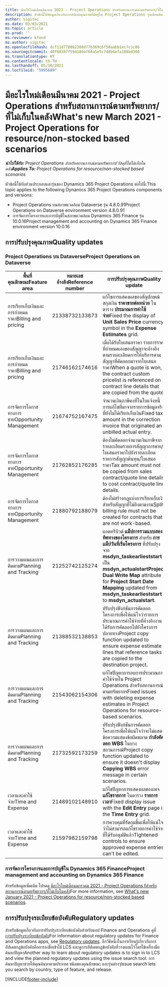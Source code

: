 ```yaml
---
title: มีอะไรใหม่เดือนมีนาคม 2021 - Project Operations สำหรับสถานการณ์ตามทรัพยากร/ที่ไม่เก็บในคลัง
description: หัวข้อนี้ให้ข้อมูลเกี่ยวกับการอัปเดตคุณภาพที่มีอยู่ใน Project Operations รุ่นเดือนมีนาคม 2021 สำหรับภาพรวมการปรับใช้งานสถานการณ์ตามทรัพยากร/ที่ไม่ได้เก็บในสต็อก
author: sigitac
ms.date: 03/03/2021
ms.topic: article
ms.prod: ''
ms.reviewer: kfend
ms.author: sigitac
ms.openlocfilehash: dcf11d770082308d77b369c6f50aabb1ec7c1c86
ms.sourcegitcommit: 40f68387f594180af64a5e5c748b6efa188bd300
ms.translationtype: HT
ms.contentlocale: th-TH
ms.lasthandoff: 05/10/2021
ms.locfileid: "5995689"
---
```

# <a name="whats-new-march-2021---project-operations-for-resourcenon-stocked-based-scenarios"></a><span data-ttu-id="e7211-103">มีอะไรใหม่เดือนมีนาคม 2021 - Project Operations สำหรับสถานการณ์ตามทรัพยากร/ที่ไม่เก็บในคลัง</span><span class="sxs-lookup"><span data-stu-id="e7211-103">What's new March 2021 - Project Operations for resource/non-stocked based scenarios</span></span>

<span data-ttu-id="e7211-104">_**นำไปใช้กับ:** Project Operations สำหรับสถานการณ์ตามทรัพยากร/วัสดุที่ไม่ได้เก็บในคลัง_</span><span class="sxs-lookup"><span data-stu-id="e7211-104">_**Applies To:** Project Operations for resource/non-stocked based scenarios_</span></span>

<span data-ttu-id="e7211-105">หัวข้อนี้ใช้กับส่วนประกอบและรุ่นของ Dynamics 365 Project Operations ต่อไปนี้:</span><span class="sxs-lookup"><span data-stu-id="e7211-105">This topic applies to the following Dynamics 365 Project Operations components and versions:</span></span>

- <span data-ttu-id="e7211-106">Project Operations บนสภาพแวดล้อม Dataverse รุ่น 4.8.0.91</span><span class="sxs-lookup"><span data-stu-id="e7211-106">Project Operations on Dataverse environment version 4.8.0.91</span></span> 
- <span data-ttu-id="e7211-107">การจัดการโครงการและการบัญชีในสภาพแวดล้อม Dynamics 365 Finance รุ่น 10.0.16</span><span class="sxs-lookup"><span data-stu-id="e7211-107">Project management and accounting on Dynamics 365 Finance environment version 10.0.16</span></span> 

## <a name="quality-updates"></a><span data-ttu-id="e7211-108">การปรับปรุงคุณภาพ</span><span class="sxs-lookup"><span data-stu-id="e7211-108">Quality updates</span></span>

### <a name="project-operations-on-dataverse"></a><span data-ttu-id="e7211-109">Project Operations บน Dataverse</span><span class="sxs-lookup"><span data-stu-id="e7211-109">Project Operations on Dataverse</span></span>


| <span data-ttu-id="e7211-110">**พื้นที่คุณลักษณะ**</span><span class="sxs-lookup"><span data-stu-id="e7211-110">**Feature area**</span></span> | <span data-ttu-id="e7211-111">**หมายเลขอ้างอิง**</span><span class="sxs-lookup"><span data-stu-id="e7211-111">**Reference number**</span></span> | <span data-ttu-id="e7211-112">**การปรับปรุงคุณภาพ**</span><span class="sxs-lookup"><span data-stu-id="e7211-112">**Quality update**</span></span> |
| --- | --- | --- |
| <span data-ttu-id="e7211-113">การเรียกเก็บเงินและการกำหนดราคา</span><span class="sxs-lookup"><span data-stu-id="e7211-113">Billing and pricing</span></span> | <span data-ttu-id="e7211-114">2133873</span><span class="sxs-lookup"><span data-stu-id="e7211-114">2133873</span></span> | <span data-ttu-id="e7211-115">แก้ไขการแสดงผลของสัญลักษณ์สกุลเงิน **ราคาขายต่อหน่วย** ในตาราง **ประมาณการค่าใช้จ่าย**</span><span class="sxs-lookup"><span data-stu-id="e7211-115">Fixed the display of **Unit Sales Price** currency symbol in the **Expense Estimates** grid.</span></span> |
| <span data-ttu-id="e7211-116">การเรียกเก็บเงินและการกำหนดราคา</span><span class="sxs-lookup"><span data-stu-id="e7211-116">Billing and pricing</span></span> | <span data-ttu-id="e7211-117">2174616</span><span class="sxs-lookup"><span data-stu-id="e7211-117">2174616</span></span> | <span data-ttu-id="e7211-118">เมื่อได้รับใบเสนอราคา รายการราคาที่กำหนดเองของสัญญาจะอ้างอิงตามรายละเอียดการให้บริการตามสัญญาที่คัดลอกมาจากใบเสนอราคา</span><span class="sxs-lookup"><span data-stu-id="e7211-118">When a quote is won, the contract custom pricelist is referenced on contract line details that are copied from the quote.</span></span> |
| <span data-ttu-id="e7211-119">การจัดการโอกาสทางการขาย</span><span class="sxs-lookup"><span data-stu-id="e7211-119">Opportunity Management</span></span> | <span data-ttu-id="e7211-120">2167475</span><span class="sxs-lookup"><span data-stu-id="e7211-120">2167475</span></span> | <span data-ttu-id="e7211-121">จำนวนเงินภาษีคงที่ในใบแจ้งหนี้การแก้ไขที่มาจากรายการข้อมูลจริงที่ยังไม่ได้เรียกเก็บเงิน</span><span class="sxs-lookup"><span data-stu-id="e7211-121">Fixed tax amount in the correction invoice that originated an unbilled actual entry.</span></span> |
| <span data-ttu-id="e7211-122">การจัดการโอกาสทางการขาย</span><span class="sxs-lookup"><span data-stu-id="e7211-122">Opportunity Management</span></span> | <span data-ttu-id="e7211-123">2176285</span><span class="sxs-lookup"><span data-stu-id="e7211-123">2176285</span></span> | <span data-ttu-id="e7211-124">ต้องไม่คัดลอกจำนวนเงินภาษีจากรายละเอียดรายการสัญญาการขาย/ใบเสนอราคาไปยังรายละเอียดรายการสัญญาต้นทุน/ใบเสนอราคา</span><span class="sxs-lookup"><span data-stu-id="e7211-124">Tax amount must not be copied from sales contract/quote line details to cost contract/quote line details.</span></span> |
| <span data-ttu-id="e7211-125">การจัดการโอกาสทางการขาย</span><span class="sxs-lookup"><span data-stu-id="e7211-125">Opportunity Management</span></span> | <span data-ttu-id="e7211-126">2188079</span><span class="sxs-lookup"><span data-stu-id="e7211-126">2188079</span></span> | <span data-ttu-id="e7211-127">ต้องไม่สร้างกฎแบ่งการเรียกเก็บเงินสำหรับสัญญาที่ไม่อิงตามงาน</span><span class="sxs-lookup"><span data-stu-id="e7211-127">Split billing rule must not be created for contracts that are not work-based.</span></span> |
| <span data-ttu-id="e7211-128">การวางแผนและการติดตาม</span><span class="sxs-lookup"><span data-stu-id="e7211-128">Planning and Tracking</span></span> | <span data-ttu-id="e7211-129">2125274</span><span class="sxs-lookup"><span data-stu-id="e7211-129">2125274</span></span> | <span data-ttu-id="e7211-130">แอตทริบิวต์ **แม็ปการรวมแบบสองทิศทางของโครงการ** สำหรับ **การแม็ปวันที่เริ่มโครงการ** ที่ปรับปรุงจาก **msdyn\_taskearlieststart** เป็น **msdyn\_actualstart**</span><span class="sxs-lookup"><span data-stu-id="e7211-130">**Project Dual Write Map** attribute for **Project Start Date Mapping** updated from **msdyn\_taskearlieststart** to **msdyn\_actualstart**.</span></span> |
| <span data-ttu-id="e7211-131">การวางแผนและการติดตาม</span><span class="sxs-lookup"><span data-stu-id="e7211-131">Planning and Tracking</span></span> | <span data-ttu-id="e7211-132">2138853</span><span class="sxs-lookup"><span data-stu-id="e7211-132">2138853</span></span> | <span data-ttu-id="e7211-133">ปรับปรุงฟังก์ชันการคัดลอกโครงการเพื่อให้แน่ใจว่ารายการประมาณการค่าใช้จ่ายที่อ้างอิงงานได้รับการคัดลอกไปยังโครงการปลายทาง</span><span class="sxs-lookup"><span data-stu-id="e7211-133">Project copy function updated to ensure expense estimate lines that reference tasks are copied to the destination project.</span></span> |
| <span data-ttu-id="e7211-134">การวางแผนและการติดตาม</span><span class="sxs-lookup"><span data-stu-id="e7211-134">Planning and Tracking</span></span> | <span data-ttu-id="e7211-135">2154306</span><span class="sxs-lookup"><span data-stu-id="e7211-135">2154306</span></span> | <span data-ttu-id="e7211-136">แก้ไขปัญหาการลบการประมาณการค่าใช้จ่ายใน Project Operations สำหรับสถานการณ์ตามทรัพยากร</span><span class="sxs-lookup"><span data-stu-id="e7211-136">Fixed issues with deleting expense estimates in Project Operations for resource-based scenarios.</span></span> |
| <span data-ttu-id="e7211-137">การวางแผนและการติดตาม</span><span class="sxs-lookup"><span data-stu-id="e7211-137">Planning and Tracking</span></span> | <span data-ttu-id="e7211-138">2173259</span><span class="sxs-lookup"><span data-stu-id="e7211-138">2173259</span></span> | <span data-ttu-id="e7211-139">ปรับปรุงฟังก์ชันการคัดลอกโครงการเพื่อให้แน่ใจว่าจะไม่แสดงข้อความแสดงข้อผิดพลาด **กำลังคัดลอก WBS** ในบางสถานการณ์</span><span class="sxs-lookup"><span data-stu-id="e7211-139">Project copy function updated to ensure it doesn't display **Copying WBS** error message in certain scenarios.</span></span> |
| <span data-ttu-id="e7211-140">เวลาและค่าใช้จ่าย</span><span class="sxs-lookup"><span data-stu-id="e7211-140">Time and Expense</span></span> | <span data-ttu-id="e7211-141">2148910</span><span class="sxs-lookup"><span data-stu-id="e7211-141">2148910</span></span> | <span data-ttu-id="e7211-142">แก้ไขปัญหาการแสดงผลของเพจ **แก้ไขรายการ** ในตาราง **รายการเวลา**</span><span class="sxs-lookup"><span data-stu-id="e7211-142">Fixed display issue with the **Edit Entry** page in the **Time Entry** grid.</span></span> |
| <span data-ttu-id="e7211-143">เวลาและค่าใช้จ่าย</span><span class="sxs-lookup"><span data-stu-id="e7211-143">Time and Expense</span></span> | <span data-ttu-id="e7211-144">2159798</span><span class="sxs-lookup"><span data-stu-id="e7211-144">2159798</span></span> | <span data-ttu-id="e7211-145">การควบคุมที่รัดกุมขึ้นเพื่อให้แน่ใจว่าไม่สามารถแก้ไขรายการค่าใช้จ่ายที่ได้รับอนุมัติแล้ว</span><span class="sxs-lookup"><span data-stu-id="e7211-145">Tightened controls to ensure approved expense entries can't be edited.</span></span> |

### <a name="project-management-and-accounting-on-dynamics-365-finance"></a><span data-ttu-id="e7211-146">การจัดการโครงการและการบัญชีใน Dynamics 365 Finance</span><span class="sxs-lookup"><span data-stu-id="e7211-146">Project management and accounting on Dynamics 365 Finance</span></span>

<span data-ttu-id="e7211-147">สำหรับข้อมูลเพิ่มเติม โปรดดู [มีอะไรใหม่เดือนมกราคม 2021 - Project Operations fสำหรับสถานการณ์ตามทรัพยากร/ที่ไม่เก็บในคลัง](whats-new-jan-2021-resource-based.md)</span><span class="sxs-lookup"><span data-stu-id="e7211-147">For more information, see [What's new January 2021 - Project Operations for resource/non-stocked based scenarios](whats-new-jan-2021-resource-based.md).</span></span>

## <a name="regulatory-updates"></a><span data-ttu-id="e7211-148">การปรับปรุงระเบียบข้อบังคับ</span><span class="sxs-lookup"><span data-stu-id="e7211-148">Regulatory updates</span></span>

<span data-ttu-id="e7211-149">สำหรับข้อมูลเกี่ยวกับการปรับปรุงระเบียบข้อบังคับสำหรับแอป Finance and Operations ดูที่ [การปรับปรุงระเบียบข้อบังคับ](/dynamics365/finance/localizations/regulatory-updates)</span><span class="sxs-lookup"><span data-stu-id="e7211-149">For information about regulatory updates for Finance and Operations apps, see [Regulatory updates](/dynamics365/finance/localizations/regulatory-updates).</span></span> <span data-ttu-id="e7211-150">อีกวิธีหนึ่งในการเรียนรู้เกี่ยวกับการอัปเดตกฎข้อบังคับคือการลงชื่อเข้าใช้ LCS และดูการอัปเดตกฎข้อบังคับที่วางแผนไว้โดยใช้เครื่องมือค้นหาปัญหา</span><span class="sxs-lookup"><span data-stu-id="e7211-150">Another way to learn about regulatory updates is to sign in to LCS and view the planned regulatory updates using the issue search tool.</span></span> <span data-ttu-id="e7211-151">การค้นหาปัญหาช่วยให้คุณค้นหาตามประเทศ ชนิดของคุณลักษณะ และรุ่นต่างๆ</span><span class="sxs-lookup"><span data-stu-id="e7211-151">Issue search lets you search by country, type of feature, and release.</span></span>


[!INCLUDE[footer-include](../includes/footer-banner.md)]